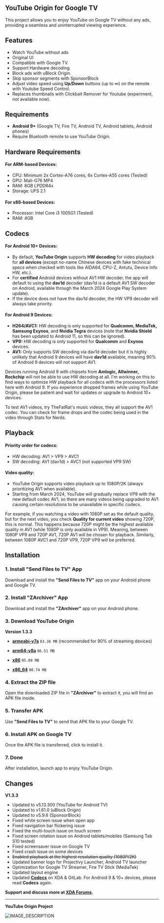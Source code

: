 ## YouTube Origin for Google TV

This project allows you to enjoy YouTube on Google TV without any ads, providing a seamless and uninterrupted viewing experience.

## Features
- Watch YouTube without ads
- Original UI
- Compatible with Google TV.
- Support Hardware decoding.
- Block ads with uBlock Origin.
- Skip sponsor segments with SponsorBlock
- Adjust video speed using **Up/Down** buttons (up to ∞) on the remote with Youtube Speed Control.
- Replaces thumbnails with Clickbait Remover for Youtube (experiment, not available now).

## Requirements
- **Android 9+** (Google TV, Fire TV, Android TV, Android tablets, Android phones)
- Require Bluetooth remote to use YouTube Origin.

## Hardware Requirements

#### For ARM-based Devices:
- CPU: Minimum 2x Cortex-A76 cores, 6x Cortex-A55 cores (Tested)
- GPU: Mali-G76 MP4
- RAM: 8GB LPDDR4x
- Storage: UFS 2.1

#### For x86-based Devices:
- Processor: Intel Core i3 1005G1 (Tested)
- RAM: 4GB

## Codecs

#### For Android 10+ Devices:
- By default, **YouTube Origin** supports **HW decoding** for video playback for **all devices** (except no-name Chinese devices with fake technical specs when checked with tools like AIDA64, CPU-Z, Antutu, Device Info HW, etc.).
- For **certified** Android devices without AV1 HW decoder, the app will default to using the **dav1d** decoder (dav1d is a default AV1 SW decoder on Android, available through the March 2024 Google Play System update).
- If the device does not have the dav1d decoder, the HW VP9 decoder will always take priority.

#### For Android 9 Devices:
- **H264/AVC1:** HW decoding is only supported for **Qualcomm, MediaTek, Samsung Exynos**, and **Nvidia Tegra** devices (note that **Nvidia Shield** has been updated to Android 11, so this can be ignored).
- **VP9:** HW decoding is only supported for **Qualcomm** and **Exynos** devices.
- **AV1:** Only supports SW decoding via dav1d decoder but it is highly unlikely that Android 9 devices will have **dav1d** available, meaning 90% of Android 9 devices will not support AV1.

Devices running Android 9 with chipsets from **Amlogic, Allwinner, Rockchip** will not be able to use HW decoding at all. I'm working on this to find ways to optimize HW playback for all codecs with the processors listed here with Android 9. If you experience dropped frames while using YouTube Origin, please be patient and wait for updates or upgrade to Android 10+ devices.

To test AV1 videos, try TheFatRat's music videos, they all support the AV1 codec. You can check for frame drops and the codec being used in the video through Stats for Nerds.

## Playback

#### Priority order for codecs:

- HW decoding: AV1 > VP9 > AVC1
- SW decoding: AV1 (dav1d) > AVC1 (not supported VP9 SW)

#### Video quality:

- YouTube Origin supports video playback up to 1080P/2K (always prioritizing AV1 when available).
- Starting from March 2024, YouTube will gradually replace VP9 with the new default codec AV1, so there are many videos being upgraded to AV1 causing certain resolutions to be unavailable in specific codecs.

For example, if you watching a video with 1080P set as the default quality, but for the next video, you check **Quality for current video** showing 720P, this is normal. This happens because 720P might be the highest available quality in AV1 (while 1080P is only available in VP9). Meaning, between 1080P VP9 and 720P AV1, 720P AV1 will be chosen for playback. Similarly, between 1080P AVC1 and 720P VP9, 720P VP9 will be preferred.

## Installation

### 1. Install "Send Files to TV" App
Download and install the **"Send Files to TV"** app on your Android phone and Google TV.

### 2. Install "ZArchiver" App
Download and install the **"ZArchiver"** app on your Android phone.

### 3. Download YouTube Origin

**Version 1.3.3**

- **[armeabi-v7a](https://gitlab.com/energylove/originproject/-/blob/main/Releases/v1.3.3/youtube_origin_googletv_armeabi-v7a_release5.zip)** `83.36 MB` (recommended for 90% of streaming devices)

- **[arm64-v8a](https://gitlab.com/energylove/originproject/-/blob/main/Releases/v1.3.3/youtube_origin_googletv_arm64-v8a_release5.zip)** `86.51 MB`

- **[x86](https://gitlab.com/energylove/originproject/-/blob/main/Releases/v1.3.3/youtube_origin_googletv_x86_release5.zip)** `95.09 MB`

- **[x86_64](https://gitlab.com/energylove/originproject/-/blob/main/Releases/v1.3.3/youtube_origin_googletv_x86_64_release5.zip)** `90.74 MB`


### 4. Extract the ZIP file
Open the downloaded ZIP file in **"ZArchiver"** to extract it, you will find an APK file inside.

### 5. Transfer APK
Use **"Send Files to TV"** to send that APK file to your Google TV.

### 6. Install APK on Google TV
Once the APK file is transferred, click to install it.

### 7. Done
After installation, launch app to enjoy YouTube Origin.


## Changes

**V1.3.3**

- Updated to v5.13.300 (YouTube for Android TV)
- Updated to v1.61.0 (uBlock Origin)
- Updated to v5.9.6 (SponsorBlock)
- Fixed white screen issue when open app
- Fixed navigation bar flickering issue
- Fixed the multi-touch issue on touch screen
- Fixed screen rotation issue on Android tablets/mobiles (Samsung Tab S10 tested)
- Fixed screensaver issue on Google TV
- Fixed crash issue on some devices
- ~~Enabled playback at the highest resolution quality (1080P/2K)~~
- Updated banner logo for Projectivy Launcher, Android TV launcher
- Optimization for Google TV Streamer, Fire TV Stick (MediaTek)
- Updated layout engine
- Updated **[Codecs](https://gitlab.com/energylove/originproject#codecs)** on XDA & GitLab. For Android 9 & 10+ devices, please read **Codecs** again.


**Support and discuss more at [XDA Forums](https://xdaforums.com/t/app-android-tv-youtube-origin-for-google-tv.4699190/).**

---

**YouTube Origin Project**

![IMAGE_DESCRIPTION](https://image.jimcdn.com/app/cms/image/transf/none/path/s293f5a94d3403280/image/i4074178470a6059a/version/1677224408/image.png)

